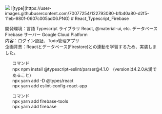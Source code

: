 <img src = https://user-images.githubusercontent.com/70077254/121601938-8f60a680-ca81-11eb-9a25-5e3ed482b1a6.PNG display = flex>
![type](https://user-images.githubusercontent.com/70077254/122793080-bfb40a80-d2f5-11eb-980f-0607c005ad06.PNG)
# React_Typescript_Firebase

開発環境：言語 Typescript ライブラリ React, @material-ui, etc. データベース Firebase サーバー Google Cloud Platform<br>
内容：ログイン認証、Todo管理アプリ<br>
企画背景：Reactとデータベース(Firestore)との連動を学習するため、実装しました。
<ul>
  コマンド<br>
npx npm install @typescript-eslint/parser@4.1.0　(versionは4.2.0未満であること)<br>
npx yarn add -D @types/react <br>
npx yarn add eslint-config-react-app
</ul>
<ul>
  コマンド<br>
npx yarn add firebase-tools<br>
npx yarn add firebase <br>
</ul>
